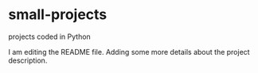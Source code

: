 # small-projects
projects coded in Python

I am editing the README file.
Adding some more details about the project description.

